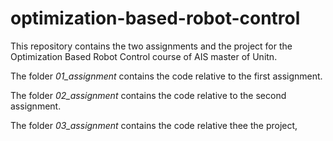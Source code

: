 # optimization-based-robot-control

This repository contains the two assignments and the project for the Optimization Based Robot Control course of AIS master of Unitn.

The folder _01_assignment_ contains the code relative to the first assignment.

The folder _02_assignment_ contains the code relative to the second assignment.

The folder _03_assignment_ contains the code relative thee the project,

